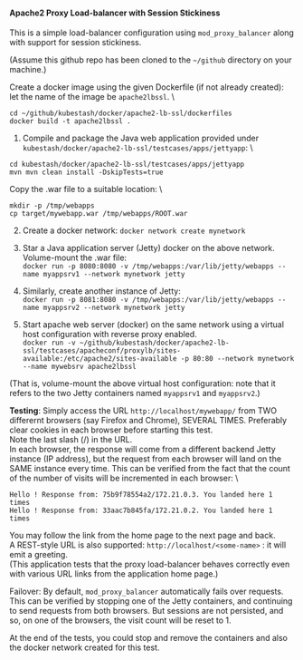 #### Apache2 Proxy Load-balancer with Session Stickiness
This is a simple load-balancer configuration using `mod_proxy_balancer` along with support for session stickiness.

(Assume this github repo has been cloned to the `~/github` directory on your machine.)

Create a docker image using the given Dockerfile (if not already created): let the name of the image be `apache2lbssl`. \
```
cd ~/github/kubestash/docker/apache2-lb-ssl/dockerfiles
docker build -t apache2lbssl .
```

1. Compile and package the Java web application provided under `kubestash/docker/apache2-lb-ssl/testcases/apps/jettyapp`: \
```
cd kubestash/docker/apache2-lb-ssl/testcases/apps/jettyapp
mvn mvn clean install -DskipTests=true
```
Copy the .war file to a suitable location: \
```
mkdir -p /tmp/webapps
cp target/mywebapp.war /tmp/webapps/ROOT.war
```

2. Create a docker network: `docker network create mynetwork`

3. Star a Java application server (Jetty) docker on the above network. Volume-mount the .war file: \
`docker run -p 8080:8080 -v /tmp/webapps:/var/lib/jetty/webapps --name myappsrv1 --network mynetwork jetty`

4. Similarly, create another instance of Jetty: \
`docker run -p 8081:8080 -v /tmp/webapps:/var/lib/jetty/webapps --name myappsrv2 --network mynetwork jetty`

5. Start apache web server (docker) on the same network using a virtual host configuration with reverse proxy enabled. \
`docker run -v ~/github/kubestash/docker/apache2-lb-ssl/testcases/apacheconf/proxylb/sites-available:/etc/apache2/sites-available -p 80:80 --network mynetwork --name mywebsrv apache2lbssl`

(That is, volume-mount the above virtual host configuration: note that it refers to the two Jetty containers named `myappsrv1` and `myappsrv2`.)

**Testing**: Simply access the URL `http://localhost/mywebapp/` from TWO differernt browsers (say Firefox and Chrome), SEVERAL TIMES. Preferably clear cookies in each browser before starting this test. \
Note the last slash (/) in the URL. \
In each browser, the response will come from a different backend Jetty instance (IP address), but the request from each browser will land on the SAME instance every time. This can be verified from the fact that the count of the number of visits will be incremented in each browser: \
```
Hello ! Response from: 75b9f78554a2/172.21.0.3. You landed here 1 times
Hello ! Response from: 33aac7b845fa/172.21.0.2. You landed here 1 times
```
You may follow the link from the home page to the next page and back. \
A REST-style URL is also supported: `http://localhost/<some-name>` : it will emit a greeting.\
(This application tests that the proxy load-balancer behaves correctly even with various URL links from the application home page.)

Failover: By default, `mod_proxy_balancer` automatically fails over requests. This can be verified by stopping one of the Jetty containers, and continuing to send requests from both browsers. But sessions are not persisted, and so, on one of the browsers, the visit count will be reset to 1.

At the end of the tests, you could stop and remove the containers and also the docker network created for this test.
